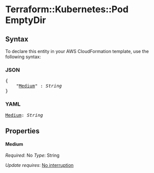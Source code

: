# Terraform::Kubernetes::Pod EmptyDir

## Syntax

To declare this entity in your AWS CloudFormation template, use the following syntax:

### JSON

<pre>
{
    "<a href="#medium" title="Medium">Medium</a>" : <i>String</i>
}
</pre>

### YAML

<pre>
<a href="#medium" title="Medium">Medium</a>: <i>String</i>
</pre>

## Properties

#### Medium

_Required_: No
_Type_: String

_Update requires_: [No interruption](https://docs.aws.amazon.com/AWSCloudFormation/latest/UserGuide/using-cfn-updating-stacks-update-behaviors.html#update-no-interrupt)

